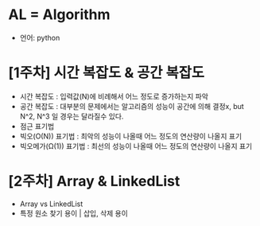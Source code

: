 # AL = Algorithm

- 언어: python
# [1주차] 시간 복잡도 & 공간 복잡도
- 시간 복잡도 : 입력값(N)에 비례해서 어느 정도로 증가하는지 파악
- 공간 복잡도 : 대부분의 문제에서는 알고리즘의 성능이 공간에 의해 결정x, but N^2, N^3 일 경우는 달라질수 있다.
- 점근 표기법
-   빅오(O(N)) 표기법 : 최악의 성능이 나올때 어느 정도의 연산량이 나올지 표기
-   빅오메가(Ω(1)) 표기법 : 최선의 성능이 나올때 어느 정도의 연산량이 나올지 표기

# [2주차] Array & LinkedList
- Array vs LinkedList
- 특정 원소 찾기 용이 | 삽입, 삭제 용이
